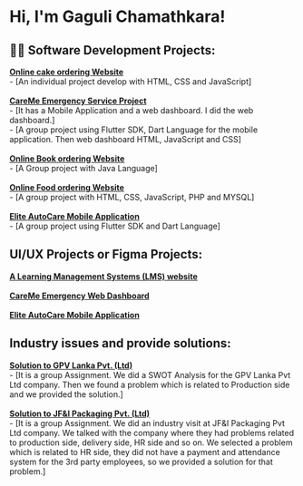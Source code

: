 <h1>Hi, I'm Gaguli Chamathkara! <br/></h1>

<h2>👨‍💻 Software Development Projects:</h2>
<a href="https://genuine-croquembouche-2995da.netlify.app"/><b>Online cake ordering Website </b></a>
 <br> - [An individual project develop with HTML, CSS and JavaScript]
   <br>
<br> <a href="https://github.com/Navindu-Ashen/CareMe-Web-Dashboard"/><b>CareMe Emergency Service Project </b></a> <br> 
- [It has a Mobile Application and a web dashboard. I did the web dashboard.] <br>
  - [A group project using Flutter SDK, Dart Language for the mobile application. Then web dashboard HTML, JavaScript and CSS]
 <br> 
  <br> <a href="https://github.com/Online-Book-Store-Java/Online-Book-Store-"/><b>Online Book ordering Website </b></a>
 <br> - [A Group project with Java Language] <br> <br>
 <a href=""/><b>Online Food ordering Website </b></a>
 <br> - [A group project with HTML, CSS, JavaScript, PHP and MYSQL]
   <br> <br>
   <a href="https://github.com/lula124/Car_Care"/><b> Elite AutoCare Mobile Application</b></a>
 <br> - [A group project using Flutter SDK and Dart Language]
   <br>
  <h2> UI/UX Projects or Figma Projects:</h2> 
  <a href="https://www.figma.com/proto/OGcN1dMKWN6zEn3cMKS5Xk/GetoghterMaths-UI%2FUX?page-id=0%3A1&node-id=321-629&starting-point-node-id=30%3A2&t=PcigQrpmDYLQGeb9-1"/><b> A Learning Management Systems (LMS) website</b></a>
  <br> <br>
  <a href=""/><b> CareMe Emergency Web Dashboard</b></a>
  <br> <br>
  <a href="https://www.figma.com/proto/6AsAvhA1aZ8QKy2rAlH94N/Car-Care-Application?page-id=0%3A1&node-id=148-62&viewport=133%2C252%2C0.15&t=vAUUXjP0uU4bRtaU-1&scaling=scale-down&content-scaling=fixed&starting-point-node-id=1%3A3"/><b> Elite AutoCare Mobile Application</b></a>
  <h2> Industry issues and provide solutions:</h2>
  <a href="https://github.com/GaguliChamathkara/Industry-solutions/blob/main/Business_Studies_Group_Assigment_GPV_Company_Final_report_22.2_batch.pdf"/><b>Solution to GPV Lanka Pvt. (Ltd) </b></a>
 <br> - [It is a group Assignment. We did a SWOT Analysis for the GPV Lanka Pvt Ltd company. Then we found a problem which is related to Production side and we provided the solution.]
   <br> <br>
   <a href="https://github.com/GaguliChamathkara/Industry-solutions/blob/main/JF%26I_Packaging_Company_proposal_report_Group_J_22.2btach.pdf"/><b>Solution to JF&I Packaging Pvt. (Ltd) </b></a>
 <br> - [It is a group Assignment. We did an industry visit at JF&I Packaging Pvt Ltd company. We talked with the company where they had problems related to production side, delivery side, HR side and so on. We selected a problem which is related to HR side, they did not have a payment and attendance system for the 3rd party employees, so we provided a solution for that problem.]
   <br> <br>
   
 
